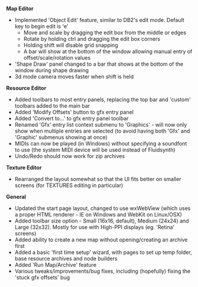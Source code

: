**Map Editor**
* Implemented 'Object Edit' feature, similar to DB2's edit mode. Default key to begin edit is 'e'
  * Move and scale by dragging the edit box from the middle or edges
  * Rotate by holding ctrl and dragging the edit box corners
  * Holding shift will disable grid snapping
  * A bar will show at the bottom of the window allowing manual entry of offset/scale/rotation values
* 'Shape Draw' panel changed to a bar that shows at the bottom of the window during shape drawing
* 3d mode camera moves faster when shift is held

**Resource Editor**
* Added toolbars to most entry panels, replacing the top bar and 'custom' toolbars added to the main bar
* Added 'Modify Offsets' button to gfx entry panel
* Added 'Convert to...' to gfx entry panel toolbar
* Renamed 'Gfx' entry list context submenu to 'Graphics' - will now only show when multiple entries are selected (to avoid having both 'Gfx' and 'Graphic' submenus showing at once)
* MIDIs can now be played (in Windows) without specifying a soundfont to use (the system MIDI device will be used instead of Fluidsynth)
* Undo/Redo should now work for zip archives

**Texture Editor**
* Rearranged the layout somewhat so that the UI fits better on smaller screens (for TEXTURES editing in particular)

**General**
* Updated the start page layout, changed to use wxWebView (which uses a proper HTML renderer - IE on Windows and WebKit on Linux/OSX)
* Added toolbar size option - Small (16x16, default), Medium (24x24) and Large (32x32). Mostly for use with High-PPI displays (eg. 'Retina' screens)
* Added ability to create a new map without opening/creating an archive first
* Added a basic 'first time setup' wizard, with pages to set up temp folder, base resource archives and node builders
* Added 'Run Map/Archive' feature
* Various tweaks/improvements/bug fixes, including (hopefully) fixing the 'stuck gfx offsets' bug

